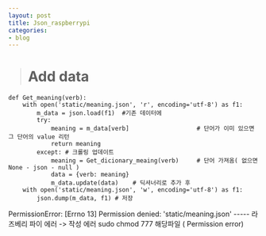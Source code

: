 ```yaml
---
layout: post
title: Json_raspberrypi
categories:
- blog
---
```


> # Add data

    def Get_meaning(verb):
        with open('static/meaning.json', 'r', encoding='utf-8') as f1:
            m_data = json.load(f1)  #기존 데이터에
            try:
                meaning = m_data[verb]                   # 단어가 이미 있으면 그 단어의 value 리턴
                return meaning
            except: # 크롤링 업데이트
                meaning = Get_dicionary_meaing(verb)     # 단어 가져옴( 없으면 None - json - null )
                data = {verb: meaning}
                m_data.update(data)    # 딕셔너리로 추가 후
        with open('static/meaning.json', 'w', encoding='utf-8') as f1:
            json.dump(m_data, f1) # 저장
            
            
            
PermissionError: [Errno 13] Permission denied: 'static/meaning.json'
----- 라즈베리 파이 에러 -> 작성 에러 sudo chmod 777 해당파일   ( Permission error)
